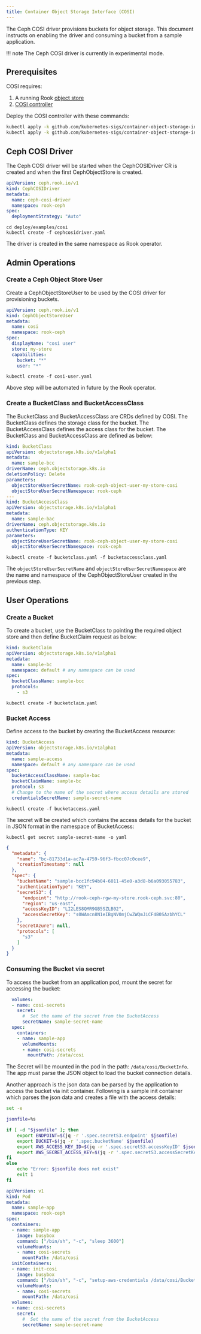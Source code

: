 ```yaml
---
title: Container Object Storage Interface (COSI)
---
```


The Ceph COSI driver provisions buckets for object storage. This document instructs on enabling the driver and consuming a bucket from a sample application.

!!! note
    The Ceph COSI driver is currently in experimental mode.

## Prerequisites

COSI requires:
1. A running Rook [object store](object-storage.md)
2. [COSI controller](https://github.com/kubernetes-sigs/container-object-storage-interface-controller#readme)

Deploy the COSI controller with these commands:

```bash
kubectl apply -k github.com/kubernetes-sigs/container-object-storage-interface-api
kubectl apply -k github.com/kubernetes-sigs/container-object-storage-interface-controller
```

## Ceph COSI Driver

The Ceph COSI driver will be started when the CephCOSIDriver CR is created and when the first CephObjectStore is created.

```yaml
apiVersion: ceph.rook.io/v1
kind: CephCOSIDriver
metadata:
  name: ceph-cosi-driver
  namespace: rook-ceph
spec:
  deploymentStrategy: "Auto"
```

```console
cd deploy/examples/cosi
kubectl create -f cephcosidriver.yaml
```

The driver is created in the same namespace as Rook operator.

## Admin Operations

### Create a Ceph Object Store User

Create a CephObjectStoreUser to be used by the COSI driver for provisioning buckets.

```yaml
apiVersion: ceph.rook.io/v1
kind: CephObjectStoreUser
metadata:
  name: cosi
  namespace: rook-ceph
spec:
  displayName: "cosi user"
  store: my-store
  capabilities:
    bucket: "*"
    user: "*"
```

```console
kubectl create -f cosi-user.yaml
```

Above step will be automated in future by the Rook operator.

### Create a BucketClass and BucketAccessClass

The BucketClass and BucketAccessClass are CRDs defined by COSI. The BucketClass defines the storage class for the bucket. The BucketAccessClass defines the access class for the bucket. The BucketClass and BucketAccessClass are defined as below:

```yaml
kind: BucketClass
apiVersion: objectstorage.k8s.io/v1alpha1
metadata:
  name: sample-bcc
driverName: ceph.objectstorage.k8s.io
deletionPolicy: Delete
parameters:
  objectStoreUserSecretName: rook-ceph-object-user-my-store-cosi
  objectStoreUserSecretNamespace: rook-ceph
---
kind: BucketAccessClass
apiVersion: objectstorage.k8s.io/v1alpha1
metadata:
  name: sample-bac
driverName: ceph.objectstorage.k8s.io
authenticationType: KEY
parameters:
  objectStoreUserSecretName: rook-ceph-object-user-my-store-cosi
  objectStoreUserSecretNamespace: rook-ceph
```

```console
kubectl create -f bucketclass.yaml -f bucketaccessclass.yaml
```

The `objectStoreUserSecretName` and `objectStoreUserSecretNamespace` are the name and namespace of the CephObjectStoreUser created in the previous step.

## User Operations

### Create a Bucket

To create a bucket, use the BucketClass to pointing the required object store and then define BucketClaim request as below:

```yaml
kind: BucketClaim
apiVersion: objectstorage.k8s.io/v1alpha1
metadata:
  name: sample-bc
  namespace: default # any namespace can be used
spec:
  bucketClassName: sample-bcc
  protocols:
    - s3
```

```console
kubectl create -f bucketclaim.yaml
```

### Bucket Access

Define access to the bucket by creating the BucketAccess resource:

```yaml
kind: BucketAccess
apiVersion: objectstorage.k8s.io/v1alpha1
metadata:
  name: sample-access
  namespace: default # any namespace can be used
spec:
  bucketAccessClassName: sample-bac
  bucketClaimName: sample-bc
  protocol: s3
  # Change to the name of the secret where access details are stored
  credentialsSecretName: sample-secret-name
```

```console
kubectl create -f bucketaccess.yaml
```

The secret will be created which contains the access details for the bucket in JSON format in the namespace of BucketAccess:

``` console
kubectl get secret sample-secret-name -o yaml
```

```json
{
  "metadata": {
    "name": "bc-81733d1a-ac7a-4759-96f3-fbcc07c0cee9",
    "creationTimestamp": null
  },
  "spec": {
    "bucketName": "sample-bcc1fc94b04-6011-45e0-a3d8-b6a093055783",
    "authenticationType": "KEY",
    "secretS3": {
      "endpoint": "http://rook-ceph-rgw-my-store.rook-ceph.svc:80",
      "region": "us-east",
      "accessKeyID": "LI2LES8QMR9GB5SZLB02",
      "accessSecretKey": "s0WAmcn8N1eIBgNV0mjCwZWQmJiCF4B0SAzbhYCL"
    },
    "secretAzure": null,
    "protocols": [
      "s3"
    ]
  }
}
```

### Consuming the Bucket via secret

To access the bucket from an application pod, mount the secret for accessing the bucket:

```yaml
  volumes:
  - name: cosi-secrets
    secret:
      #  Set the name of the secret from the BucketAccess
      secretName: sample-secret-name
  spec:
    containers:
    - name: sample-app
      volumeMounts:
      - name: cosi-secrets
        mountPath: /data/cosi
```

The Secret will be mounted in the pod in the path: `/data/cosi/BucketInfo`. The app must parse the JSON object to load the bucket connection details.

Another approach is the json data can be parsed by the application to access the bucket via init container. Following is a sample init container which parses the json data and creates a file with the access details:

``` bash
set -e

jsonfile=%s

if [ -d "$jsonfile" ]; then
    export ENDPOINT=$(jq -r '.spec.secretS3.endpoint' $jsonfile)
    export BUCKET=$(jq -r '.spec.bucketName' $jsonfile)
    export AWS_ACCESS_KEY_ID=$(jq -r '.spec.secretS3.accessKeyID' $jsonfile)
    export AWS_SECRET_ACCESS_KEY=$(jq -r '.spec.secretS3.accessSecretKey' $jsonfile)
fi
else
    echo "Error: $jsonfile does not exist"
    exit 1
fi

```

```yaml
apiVersion: v1
kind: Pod
metadata:
  name: sample-app
  namespace: rook-ceph
spec:
  containers:
  - name: sample-app
    image: busybox
    command: ["/bin/sh", "-c", "sleep 3600"]
    volumeMounts:
    - name: cosi-secrets
      mountPath: /data/cosi
  initContainers:
  - name: init-cosi
    image: busybox
    command: ["/bin/sh", "-c", "setup-aws-credentials /data/cosi/BucketInfo/credentials"]
    volumeMounts:
    - name: cosi-secrets
      mountPath: /data/cosi
  volumes:
  - name: cosi-secrets
    secret:
      #  Set the name of the secret from the BucketAccess
      secretName: sample-secret-name
```

